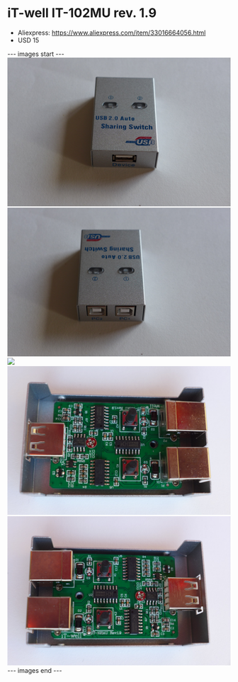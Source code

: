 # iT-well IT-102MU rev. 1.9

* Aliexpress: https://www.aliexpress.com/item/33016664056.html
* USD 15

--- images start ---
![](P1130671.JPG)
![](P1130672.JPG)
![](P1130688.JPG)
![](P1130715.JPG)
![](P1130717.JPG)
--- images end ---